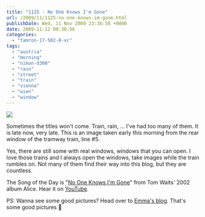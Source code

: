```yaml
---
title: "1125 - No One Knows I'm Gone"
url: /2009/11/1125-no-one-knows-im-gone.html
publishDate: Wed, 11 Nov 2009 23:36:56 +0000
date: 2009-11-12 00:36:56
categories: 
  - "tamron-17-502-8-vc"
tags: 
  - "austria"
  - "morning"
  - "nikon-d300"
  - "rain"
  - "street"
  - "train"
  - "vienna"
  - "wien"
  - "window"
---
```

<a target="_blank" href="https://d25zfm9zpd7gm5.cloudfront.net/1200x1200/2009/20091111_065538_ps.jpg"><img src="https://d25zfm9zpd7gm5.cloudfront.net/0600x0600/2009/20091111_065538_ps.jpg" /></a>

Sometimes the titles won't come. Train, rain, ... I've had too many of them. It is late now, very late. This is an image taken early this morning from the rear window of the tramway train, line #5. 

 Yes, there are still some with real windows, windows that you can open. I love those trains and I always open the windows, take images while the train rumbles on. Not many of them find their way into this blog, but they are countless.

The Song of the Day is "<a target="_blank" href="http://www.lyricsmode.com/lyrics/t/tom_waits/no_one_knows_im_gone.html">No One Knows I'm Gone</a>" from Tom Waits' 2002 album Alice. Hear it on <a target="_blank" href="http://www.youtube.com/watch?v=S-7vMQyr_LI">YouTube</a>.

PS: Wanna see some good pictures? Head over to <a target="_blank" href="http://fotoemma.blogspot.com/">Emma's blog</a>. That's some good pictures 🙂
